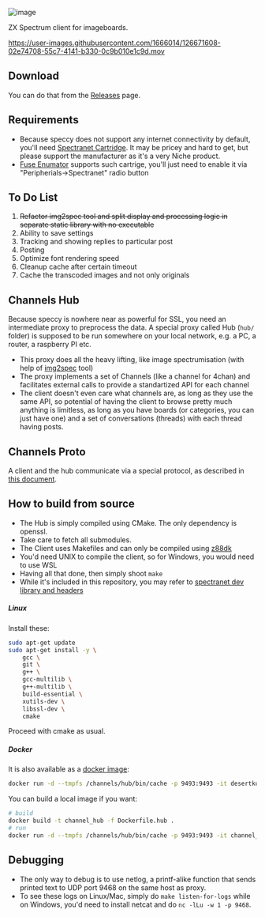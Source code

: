 ![image](https://user-images.githubusercontent.com/1666014/126013799-b499d24f-88e2-42b0-8d3d-c77991c4f9ac.png)

ZX Spectrum client for imageboards.

https://user-images.githubusercontent.com/1666014/126671608-02e74708-55c7-4141-b330-0c9b010e1c9d.mov

## Download

You can do that from the [Releases](https://github.com/the-channels/channels/releases) page.

## Requirements
* Because speccy does not support any internet connectivity by default, you'll need [Spectranet Cartridge](https://www.bytedelight.com/?page_id=3515). It may be pricey and hard to get, but please support the manufacturer as it's a very Niche product.
* [Fuse Enumator](http://fuse-emulator.sourceforge.net/) supports such cartrige, you'll just need to enable it via "Peripherials->Spectranet" radio button

## To Do List
1. ~~Refactor img2spec tool and split display and processing logic in separate static
   library with no executable~~
2. Ability to save settings
3. Tracking and showing replies to particular post
4. Posting
5. Optimize font rendering speed
6. Cleanup cache after certain timeout
7. Cache the transcoded images and not only originals

## Channels Hub
Because speccy is nowhere near as powerful for SSL, you need an intermediate proxy to preprocess the data.
A special proxy called Hub (`hub/` folder) is supposed to be run somewhere on your local network, e.g. a PC, a router, a raspberry PI etc.

* This proxy does all the heavy lifting, like image spectrumisation (with help of [img2spec](https://github.com/the-channels/img2spec) tool)
* The proxy implements a set of Channels (like a channel for 4chan) and facilitates external calls to provide a standartized API for each channel
* The client doesn't even care what channels are, as long as they use the same API, so potential of having the client to browse pretty much anything is limitless, as long as you have boards (or categories, you can just have one) and a set of conversations (threads) with each thread having posts.

## Channels Proto
A client and the hub communicate via a special protocol, as described in [this document](./proto/Readme.md).

## How to build from source
* The Hub is simply compiled using CMake. The only dependency is openssl.
* Take care to fetch all submodules.
* The Client uses Makefiles and can only be compiled using [z88dk](https://github.com/z88dk/z88dk)
* You'd need UNIX to compile the client, so for Windows, you would need to use WSL
* Having all that done, then simply shoot `make`
* While it's included in this repository, 
  you may refer to [spectranet dev library and headers](https://github.com/spectrumero/spectranet)

##### Linux
Install these:
```bash
sudo apt-get update
sudo apt-get install -y \
    gcc \
    git \
    g++ \
    gcc-multilib \
    g++-multilib \
    build-essential \
    xutils-dev \
    libssl-dev \
    cmake
```
Proceed with cmake as usual.

##### Docker
It is also available as a [docker image](https://hub.docker.com/repository/docker/desertkun/channels-hub):
```bash
docker run -d --tmpfs /channels/hub/bin/cache -p 9493:9493 -it desertkun/channels-hub:latest
```
You can build a local image if you want:
```bash
# build
docker build -t channel_hub -f Dockerfile.hub .
# run
docker run -d --tmpfs /channels/hub/bin/cache -p 9493:9493 -it channel_hub
```

## Debugging
* The only way to debug is to use netlog, a printf-alike function that
sends printed text to UDP port 9468 on the same host as proxy.
* To see these logs on Linux/Mac, simply do `make listen-for-logs` while
on Windows, you'd need to install netcat and do `nc -lLu -w 1 -p 9468`.
